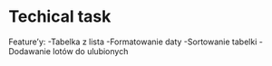 # Techical task

Feature’y:
-Tabelka z lista
-Formatowanie daty
-Sortowanie tabelki
-Dodawanie lotów do ulubionych
